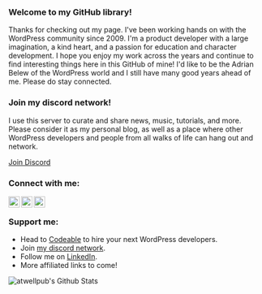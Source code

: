 ### Welcome to my GitHub library!

Thanks for checking out my page. I've been working hands on with the WordPress community since 2009. I'm a product developer with a large imagination, a kind heart, and a passion for education and character development. I hope you enjoy my work across the years and continue to find interesting things here in this GitHub of mine! I'd like to be the Adrian Belew of the WordPress world and I still have many good years ahead of me. Please do stay connected. 

### Join my discord network! 

I use this server to curate and share news, music, tutorials, and more. Please consider it as my personal blog, as well as a place where other WordPress developers and people from all walks of life can hang out and network.

[Join Discord]

### Connect with me:

[<img align="left" alt="codeSTACKr | YouTube" width="22px" src="https://cdn.jsdelivr.net/npm/simple-icons@v3/icons/youtube.svg" />][youtube]
[<img align="left" alt="codeSTACKr | Twitter" width="22px" src="https://cdn.jsdelivr.net/npm/simple-icons@v3/icons/twitter.svg" />][twitter]
[<img align="left" alt="codeSTACKr | LinkedIn" width="22px" src="https://cdn.jsdelivr.net/npm/simple-icons@v3/icons/linkedin.svg" />][linkedin]

<br />


### Support me:

* Head to [Codeable] to hire your next WordPress developers. 
* Join [my discord network].
* Follow me on [LinkedIn].
* More affiliated links to come! 

<img align="left" alt="atwellpub's Github Stats" src="https://github-readme-stats.vercel.app/api?username=atwellpub&show_icons=true&hide_border=true" />

[twitter]: https://twitter.com/atwellpub
[youtube]: https://www.youtube.com/channel/UCtTy-RcdjcJRVSublPqFgRg
[LinkedIn]: https://linkedin.com/in/hudsonatwell
[Join Discord]: https://discord.gg/wyrnuxG
[my discord network]: https://discord.gg/wyrnuxG
[Codeable]: https://codeable.io/?ref=99TG1
